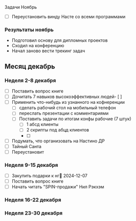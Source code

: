 
Задачи Ноябрь
- [ ] Переустановить винду Насте со всеми программами
### Результаты ноябрь
- Подготовил основу для дипломных проектов
- Сходил на конференцию
- Начал заново вести трекинг задач
## Месяц декабрь

### Неделя 2-8 декабря
- [ ] Поставить вопрос книге
- [ ] Дочитать 7 навыков высокоэффективных людей- [ ] 
- [ ] Применить что-нибудь из узнанного на кофнеренции
	- [ ] сделать рабочий стол на мобильный телефон
	- [ ] переслать презентации с комментариями
	- [ ] Поставить задачи по итогам конфы рабочие (7 штук)
		- [ ] 1 абсд клиенты
		- [ ] 2 скрипты под абцд клиентов
		- [ ] 
- [ ] Подумать, что организовать на Настино ДР
- [ ] Тайный Санта 
- [ ] Переустановит
### Неделя  9-15 декабря
- [ ] Закупить подарки к нг📅 2024-12-07 
- [ ] Поставить вопрос книге 
- [ ] Начать читать "SPIN-продажи" Нил Рэкхэм
### Неделя 16-22 декабря
### Неделя  23-30 декабря


